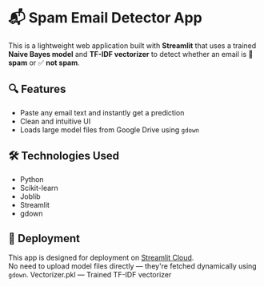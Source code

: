 # 📬 Spam Email Detector App

This is a lightweight web application built with **Streamlit** that uses a trained **Naive Bayes model** and **TF-IDF vectorizer** to detect whether an email is 🚨 **spam** or ✅ **not spam**.

## 🔍 Features

- Paste any email text and instantly get a prediction
- Clean and intuitive UI
- Loads large model files from Google Drive using `gdown`

## 🛠 Technologies Used

- Python
- Scikit-learn
- Joblib
- Streamlit
- gdown

## 🚀 Deployment

This app is designed for deployment on [Streamlit Cloud](https://streamlit.io/cloud).  
No need to upload model files directly — they're fetched dynamically using `gdown`.
Vectorizer.pkl — Trained TF-IDF vectorizer
